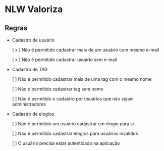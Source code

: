 # NLW Valoriza

## Regras

 - Cadastro de usuário 
 
    [ x ] Não é permitido cadastrar mais de um usuário com mesmo e-mail
    
    [ x ] Não é permitido cadastrar usuário sem e-mail


- Cadastro de TAG

    [ ] Não é permitido cadastrar mais de uma tag com o mesmo nome

    [ ] Não é permitido cadastrar tag sem nome
    
    [ ] Não é permitido o cadastro por usuários que não sejam administradores


- Cadastro de elogios
    
    [ ] Não é permitido um usuário cadastrar um elogio para si

    [ ] Não é permitido cadastrar elogios para usuários inválidos

    [ ] O usuário precisa estar autenticado na aplicação